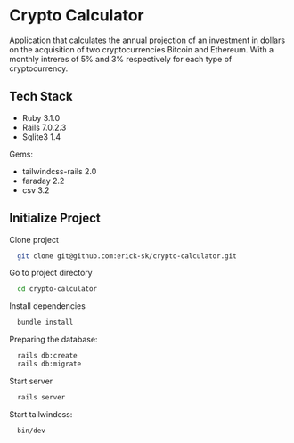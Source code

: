 # Crypto Calculator

Application that calculates the annual projection of an investment in dollars on the acquisition of two cryptocurrencies Bitcoin and Ethereum. With a monthly intreres of 5% and 3% respectively for each type of cryptocurrency.

## Tech Stack

- Ruby 3.1.0
- Rails 7.0.2.3
- Sqlite3 1.4


Gems:

- tailwindcss-rails 2.0
- faraday 2.2
- csv 3.2

## Initialize Project

Clone project

```bash
  git clone git@github.com:erick-sk/crypto-calculator.git
```

Go to project directory

```bash
  cd crypto-calculator
```

Install dependencies

```bash
  bundle install
```

Preparing the database:

```bash
  rails db:create
  rails db:migrate
```

Start server

```bash
  rails server
```

Start tailwindcss:

```bash
  bin/dev
```